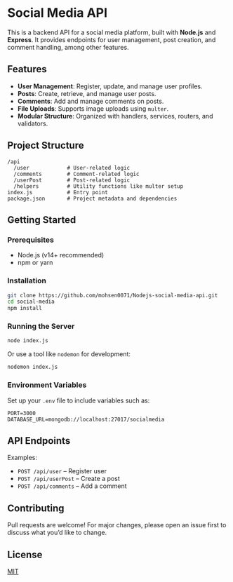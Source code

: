 # Social Media API

This is a backend API for a social media platform, built with **Node.js** and **Express**. It provides endpoints for user management, post creation, and comment handling, among other features.

## Features

- **User Management**: Register, update, and manage user profiles.
- **Posts**: Create, retrieve, and manage user posts.
- **Comments**: Add and manage comments on posts.
- **File Uploads**: Supports image uploads using `multer`.
- **Modular Structure**: Organized with handlers, services, routers, and validators.

## Project Structure

```
/api
  /user            # User-related logic
  /comments        # Comment-related logic
  /userPost        # Post-related logic
  /helpers         # Utility functions like multer setup
index.js           # Entry point
package.json       # Project metadata and dependencies
```

## Getting Started

### Prerequisites

- Node.js (v14+ recommended)
- npm or yarn

### Installation

```bash
git clone https://github.com/mohsen0071/Nodejs-social-media-api.git
cd social-media
npm install
```

### Running the Server

```bash
node index.js
```

Or use a tool like `nodemon` for development:

```bash
nodemon index.js
```

### Environment Variables

Set up your `.env` file to include variables such as:

```env
PORT=3000
DATABASE_URL=mongodb://localhost:27017/socialmedia
```

## API Endpoints

Examples:

- `POST /api/user` – Register user
- `POST /api/userPost` – Create a post
- `POST /api/comments` – Add a comment

## Contributing

Pull requests are welcome! For major changes, please open an issue first to discuss what you’d like to change.

## License

[MIT](LICENSE)
